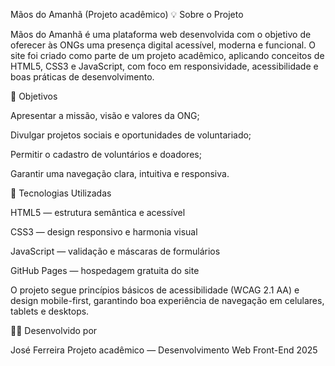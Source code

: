 Mãos do Amanhã (Projeto acadêmico)
💡 Sobre o Projeto

Mãos do Amanhã é uma plataforma web desenvolvida com o objetivo de oferecer às ONGs uma presença digital acessível, moderna e funcional.
O site foi criado como parte de um projeto acadêmico, aplicando conceitos de HTML5, CSS3 e JavaScript, com foco em responsividade, acessibilidade e boas práticas de desenvolvimento.

🎯 Objetivos

Apresentar a missão, visão e valores da ONG;

Divulgar projetos sociais e oportunidades de voluntariado;

Permitir o cadastro de voluntários e doadores;

Garantir uma navegação clara, intuitiva e responsiva.

🧩 Tecnologias Utilizadas

HTML5 — estrutura semântica e acessível

CSS3 — design responsivo e harmonia visual

JavaScript — validação e máscaras de formulários

GitHub Pages — hospedagem gratuita do site


O projeto segue princípios básicos de acessibilidade (WCAG 2.1 AA) e design mobile-first, garantindo boa experiência de navegação em celulares, tablets e desktops.

👨‍💻 Desenvolvido por

José Ferreira
Projeto acadêmico — Desenvolvimento Web Front-End
2025
